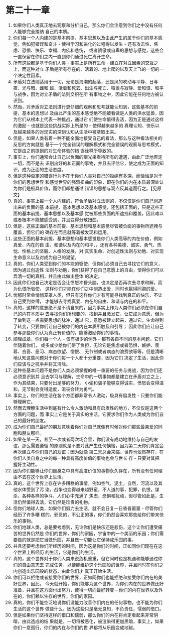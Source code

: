 # 第二十一章
1) 如果你们人类真正地去观察和分析自己，那么你们会注意到你们之中没有任何人能够完全接纳 自己的本质。
2) 你们每一个人内建的是基本前提，基本思想以及由此产生的属于你们的基本感觉，例如犯错误和奋斗 - 使得学习和进化的过程得以发生 - 还有攻击性、焦虑、恐惧、快乐、幸福、内疚和悲伤， 或者骄傲或自卑的思想与感觉，这些会一直保留在你们之内一直到你们通过死亡离开生命。
3) 所有这些都是基于你们人类 - 事实上是所有生命 - 建立在对立因素的交互之上，而这种对立 矛盾是所有存在的、活着的、地上爬的以及天上飞的一切的一个决定性因素。
4) 矛盾对立法则适用于一切，无论是海潮的起落，还是风的吹动与平静、日与夜、光与暗、雌和 雄、活着和死去、出生与死亡、喧嚣与寂静、爱和恨、和平与战争，因为对立矛盾的法则交织在所 有事物之中，因此它能在任何地方被认识到。
5) 然而，对矛盾对立法则进行更仔细的观察和思考就能认知到，这些基本的前提，基本的思想以 及由此产生的基本感觉绝不能被看做是人类的洪水猛兽，因为它们从根本上代表一种挑战，通过它 们使生命值得去活，因为正是通过这样的激励 - 也就是这些挑战实际上所是的 - 使得越来越多的 真理认知、快乐以及越来越多的对现实的深刻认知从生活中被萃取出来。
6) 但是，如果人类有着一种不能全面地接受自己的看法，那么与这种看法相关的反思的方向就是 基于一个完全错误的理解模式和完全错误的观察与思考模式，它是由之前提到的对生命体验的错 误诠释所导致的。
7) 事实上，你们通常会让自己以负面的眼光来看待所有的遭遇，由此广泛地否定一切，而不是去 识别出好的和正面的事物，并且去评估它，使之成为正面的知识，成为正面的生活态度。
8) 但是这种否定的错误行为不在于你们人类对自己的拒绝有多深，而恰恰是对于你们的思想世界 和感觉世界的强烈扭曲的印象，即在你们的内在本质最深处认为你们是极具价值，而你们却想通过 错误的思想与观点反其道而行之。【见原文】
9) 真的，事实上每一个人内建的，符合矛盾对立法则的，不仅仅是你们自己创造出来的负面的基 本前提、基本思想以及基本感觉，还包括正面的，只是这些正面的基本前提、基本思想以及基本感 觉被那些负面的所遮挡和覆盖，因此难以或者根本不能被感受到，并且变得分散扭曲。
10) 但是，这些正面的基本前提、基本思想和基本感觉尽管被负面的事物所遮掩与覆盖，但它们的 确存在而且就等着被发现和运用。
11) 这些正面的基本前提、基本思想和基本感觉是你们人类高等的内在价值，例如真爱、内在的自 由、和谐以及内在的和平、，还有各种美德、诚实、勇气、热忱、性格上的坚毅、人格的发展，对 真实生命、对创造性法则与劝勉、对实现生命意义以及对成为自己的渴望。
12) 真的，你们人类受到你们的本能的驱使，但你们必须自己去寻找它们的意义，因为通过创造性 法则与劝勉，你们获得了在自己意愿上的自由，使得你们可以弄清一切的真相，并且由此做出整体 的决定。
13) 因此你们也自己决定是否会让愤怒冲昏头脑，也决定是否再次去寻求和解，而为仇恨所驱使， 这样你们才能在你们之中创造出爱，同时也赢得同胞的爱。
14) 忧郁时常会悄悄笼罩人类，但只有这样你们才有可能寻找到真正的快乐，不让自己受到束缚， 才能够去寻找真爱、内在的自由、和谐与内在的和平。
15) 真的，这样的意志绝不是不请自来的，因为事实上作为人类你们必须在你们自己的内在本质中 去寻找你们所想要的，找到并且激发它，让它成为意愿，但为了做到这一点需要思想的脉冲，通过 它，意愿被建立起来，通过它，生命得到了转变，只要你们让自己被你们的内在本质所触及和引导； 因此你们应让自己参与那些你们认为真正有价值的，能够激励你们的事情。
16) 顺理成章，你们每一个人 – 仅有极少的例外 – 都有各自不同的基本问题，它们伴随着你们， 或多或少给你们带了负担，无论它是焦虑或者恐惧，嫉妒、羡慕、吝啬、恶习、病态欲望、憎恨、 无节制或者病态的浪费欲等等，但是清晰地认知这些问题对于你们每一个人都十分重要，因为它们 决定了生活，因此你们应该与之抗争并将其清除。
17) 这种些基本问题不是你们人类必须掌握的唯一重要的任务与挑战，因为你们还必须意识到并 且去学习与理解，生命中的一切事物都是建立在矛盾对立之上，作为其结果，只要付出足够的努力， 小偷和骗子能够变得诚实，愤怒会变得温和，无节制会变得适度，沮丧会转为勇气。
18) 事实上，你们的生活在各个方面都非常令人激动，极具有启发性 - 只要你们能够理解它。
19) 然而去理解生活中到底有什么令人激动和具有启发性的地方，不仅仅是这两个方面的问题，而 事实上它是关于真实的生活，它要求你们作为人类成为你们自己的最好的朋友。
20) 成为你们自己最好的朋友意味着你们对自己就像有时候对你们那些最亲爱的同胞和朋友那样。
21) 如果在某一天，甚至一次或者两次场合里，你们没有成功地维持与自己的友谊，那么需要遵循 的原则就是不要对此产生任何懊恼，因为第二天你们肯定会再次建立与你们自己的友谊；因为就像 第二天总会来临，世界也依然存在，在你们人类自身之中的每一种具有高度价值的事物也会与世长 存 - 只要对其把握好主动性。
22) 因为你们能够让你们自身之中具有高度价值的事物永久存在，所有没有任何理由不去在这个世界上生活。
23) 真的，这个世界上存在许多糟糕的事情，例如空气，泥土，自然，河流以及其他水体受到了污 染，战争也变得越来越野蛮，不人道的事，犯罪，仇恨，谋杀，各种各样的争斗，人们心中充满了 焦虑，恐惧和扰动，但尽管如此是，生活仍然值得去活，它仍然是珍贵的礼物。
24) 但你们地球人类，如果你们努力去生活，就不会日复一日昏昏噩噩 - 尽管你们经历了许多糟 糕的，邪恶的，不公正的事，你们仍然会喜欢那些给你们带来快乐的事物。
25) 你们地球人类，总是要考虑到，无论你们是快乐还是悲伤，这个让你们遭受痛苦的世界仍然是 你们的世界，你们的家园，宇宙中的一个美丽的乐园；你们需要做的就是把它当做乐园，并且做一切能让它保持成乐园的事。
26) 并且还要考虑你们所经历的时间，因为这是你们的时间，正如同你们现在在这个世界上所经历 的生活，它是你们的生活。
27) 真的，这个世界对于你们人类来说危机重重，但它同时也是机遇和能够通过你们的自由意志去 完成任务，以便能维护这个乐园般的世界，并且同时在你们之内创造出乐园般的状态，由此你们才 真正开始生活。
28) 你们可以拒绝或者接受你们的世界，正如同你们也能拒绝和接受你们内在的美好世界，因此， 今天就开始，你们能够为这个世界，为你们内在的世界做还好准备，并且在这方面付出努力，使得一切向最好转变 – 你们的内在世界以及外在的，你们赖以生存的世界，你们的家园。
29) 真的，你们不能空泛地说你们没能力改善你们内在的任何事物，也不能为你们生活的这个世界 做些什么，因为这些只是毫无良知，不负责任，懦弱的借口。
30) 但是如果你们坚持这样的借口和懦弱，那么你们的内在将肯定看起来非常阴暗，由此造成的结 果就是，一切将被恶化，被渲染得更加黑暗，事实上，如果你们一意孤行，你们的内在与你们的世 界都将从乐园变成地狱。
